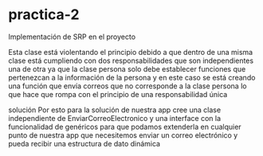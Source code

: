 # practica-2
Implementación de SRP en el proyecto

Esta clase está violentando el principio debido a que dentro de una misma clase está cumpliendo con dos responsabilidades que son independientes una de otra ya que la clase persona solo debe establecer funciones que pertenezcan a la información de la persona y en este caso se está creando una función que envía correos que no corresponde a la clase persona lo que hace que rompa con el principio de una responsabilidad única 

solución
Por esto para la solución de nuestra app cree una clase independiente de EnviarCorreoElectronico y una interface con la funcionalidad de genéricos para que podamos extenderla en cualquier punto de nuestra app que necesitemos enviar un correo electrónico y pueda recibir una estructura de dato dinámica
